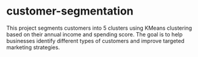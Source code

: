 # customer-segmentation
This project segments customers into 5 clusters using KMeans clustering based on their annual income and spending score. The goal is to help businesses identify different types of customers and improve targeted marketing strategies.
